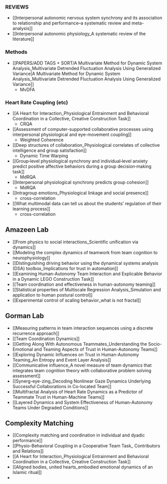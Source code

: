 

### REVIEWS
- [[Interpersonal autonomic nervous system synchrony and its association to relationship and performance–a systematic review and meta-analysis]]
- [[Interpersonal autonomic physiology_A systematic review of the literature]]

### Methods
- [[PAPERS/ADD TAGS + SORT/A Multivariate Method for Dynamic System Analysis_Multivariate Detrended Fluctuation Analysis Using Generalized Variance|A Multivariate Method for Dynamic System Analysis_Multivariate Detrended Fluctuation Analysis Using Generalized Variance]]
	- MvDFA

### Heart Rate Coupling (etc)
- [[A Heart for Interaction_Physiological Entrainment and Behavioral Coordination in a Collective, Creative Construction Task]]
	- CRQA
- [[Assessment of computer-supported collaborative processes using interpersonal physiological and eye-movement coupling]]
	- Weighted Coherence
- [[Deep structures of collaboration_Physiological correlates of collective intelligence and group satisfaction]]
	- Dynamic Time Warping
- [[Group‐level physiological synchrony and individual‐level anxiety predict positive affective behaviors during a group decision‐making task]]
	- MdRQA
- [[Interpersonal physiological synchrony predicts group cohesion]]
	- MdRQA
- [[Intragroup emotions_Physiological linkage and social presence]]
	- cross-correlation
- [[What multimodal data can tell us about the students’ regulation of their learning process]]
	- cross-correlation
## Amazeen Lab
- [[From physics to social interactions_Scientific unification via dynamics]]
- [[Modeling the complex dynamics of teamwork from team cognition to neurophysiology]]
- [[Distinguishing driving behavior using the dynamical systems analysis (DSA) toolbox_Implications for trust in automation]]
- [[Examining Human-Autonomy Team Interaction and Explicable Behavior in a Dynamic LEGO Construction Task]]
- [[Team coordination and effectiveness in human-autonomy teaming]]
- [[Statistical properties of Multiscale Regression Analysis_Simulation and application to human postural control]]
- [[Experimental control of scaling behavior_what is not fractal]]

## Gorman Lab
- [[Measuring patterns in team interaction sequences using a discrete recurrence approach]]
- [[Team Coordination Dynamics]]
- [[Getting Along With Autonomous Teammates_Understanding the Socio-Emotional and Teaming Aspects of Trust in Human-Autonomy Teams]]
- [[Exploring Dynamic Influences on Trust in Human-Autonomy Teaming_An Entropy and Event Layer Analysis]]
- [[Communicative influence_A novel measure of team dynamics that integrates team cognition theory with collaborative problem solving assessment]]
- [[Synerg-eye-zing_Decoding Nonlinear Gaze Dynamics Underlying Successful Collaborations in Co-located Team]]
- [[Multifractal Analysis of Heart Rate Dynamics as a Predictor of Teammate Trust in Human-Machine Teams]]
- [[Layered Dynamics and System Effectiveness of Human-Autonomy Teams Under Degraded Conditions]]
## Complexity Matching
- [[Complexity matching and coordination in individual and dyadic performance]]
- [[Physio-Behavioral Coupling in a Cooperative Team Task_ Contributors and Relations]]
- [[A Heart for Interaction_Physiological Entrainment and Behavioral Coordination in a Collective, Creative Construction Task]]
- [[Aligned bodies, united hearts_embodied emotional dynamics of an Islamic ritual]]
- 